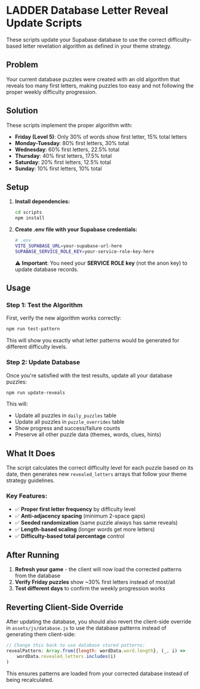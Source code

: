 # LADDER Database Letter Reveal Update Scripts

These scripts update your Supabase database to use the correct difficulty-based letter revelation algorithm as defined in your theme strategy.

## Problem

Your current database puzzles were created with an old algorithm that reveals too many first letters, making puzzles too easy and not following the proper weekly difficulty progression.

## Solution

These scripts implement the proper algorithm with:
- **Friday (Level 5)**: Only 30% of words show first letter, 15% total letters
- **Monday-Tuesday**: 80% first letters, 30% total  
- **Wednesday**: 60% first letters, 22.5% total
- **Thursday**: 40% first letters, 17.5% total
- **Saturday**: 20% first letters, 12.5% total
- **Sunday**: 10% first letters, 10% total

## Setup

1. **Install dependencies:**
   ```bash
   cd scripts
   npm install
   ```

2. **Create .env file with your Supabase credentials:**
   ```bash
   # .env
   VITE_SUPABASE_URL=your-supabase-url-here
   SUPABASE_SERVICE_ROLE_KEY=your-service-role-key-here
   ```
   
   ⚠️ **Important**: You need your **SERVICE ROLE key** (not the anon key) to update database records.

## Usage

### Step 1: Test the Algorithm
First, verify the new algorithm works correctly:

```bash
npm run test-pattern
```

This will show you exactly what letter patterns would be generated for different difficulty levels.

### Step 2: Update Database
Once you're satisfied with the test results, update all your database puzzles:

```bash
npm run update-reveals
```

This will:
- Update all puzzles in `daily_puzzles` table
- Update all puzzles in `puzzle_overrides` table  
- Show progress and success/failure counts
- Preserve all other puzzle data (themes, words, clues, hints)

## What It Does

The script calculates the correct difficulty level for each puzzle based on its date, then generates new `revealed_letters` arrays that follow your theme strategy guidelines.

### Key Features:
- ✅ **Proper first letter frequency** by difficulty level
- ✅ **Anti-adjacency spacing** (minimum 2-space gaps)
- ✅ **Seeded randomization** (same puzzle always has same reveals)
- ✅ **Length-based scaling** (longer words get more letters)
- ✅ **Difficulty-based total percentage** control

## After Running

1. **Refresh your game** - the client will now load the corrected patterns from the database
2. **Verify Friday puzzles** show ~30% first letters instead of most/all
3. **Test different days** to confirm the weekly progression works

## Reverting Client-Side Override

After updating the database, you should also revert the client-side override in `assets/js/database.js` to use the database patterns instead of generating them client-side:

```javascript
// Change this back to use database stored patterns:
revealPattern: Array.from({length: wordData.word.length}, (_, i) => 
    wordData.revealed_letters.includes(i)
)
```

This ensures patterns are loaded from your corrected database instead of being recalculated.